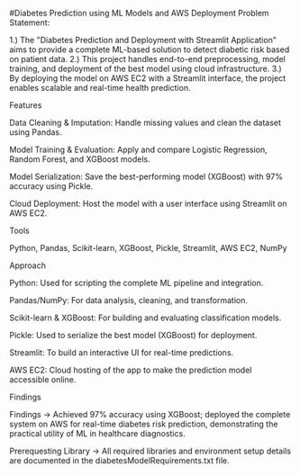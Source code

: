 #Diabetes Prediction using ML Models and AWS Deployment
Problem Statement:

1.) The "Diabetes Prediction and Deployment with Streamlit Application" aims to provide a complete ML-based solution to detect diabetic risk based on patient data.
2.) This project handles end-to-end preprocessing, model training, and deployment of the best model using cloud infrastructure.
3.) By deploying the model on AWS EC2 with a Streamlit interface, the project enables scalable and real-time health prediction.

Features

Data Cleaning & Imputation: Handle missing values and clean the dataset using Pandas.

Model Training & Evaluation: Apply and compare Logistic Regression, Random Forest, and XGBoost models.

Model Serialization: Save the best-performing model (XGBoost) with 97% accuracy using Pickle.

Cloud Deployment: Host the model with a user interface using Streamlit on AWS EC2.

Tools

Python, Pandas, Scikit-learn, XGBoost, Pickle, Streamlit, AWS EC2, NumPy

Approach

Python: Used for scripting the complete ML pipeline and integration.

Pandas/NumPy: For data analysis, cleaning, and transformation.

Scikit-learn & XGBoost: For building and evaluating classification models.

Pickle: Used to serialize the best model (XGBoost) for deployment.

Streamlit: To build an interactive UI for real-time predictions.

AWS EC2: Cloud hosting of the app to make the prediction model accessible online.

Findings

Findings → Achieved 97% accuracy using XGBoost; deployed the complete system on AWS for real-time diabetes risk prediction, demonstrating the practical utility of ML in healthcare diagnostics.

Prerequesting Library
→ All required libraries and environment setup details are documented in the diabetesModelRequirements.txt file.

